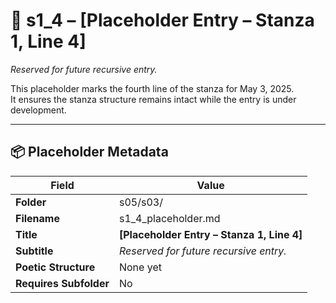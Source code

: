 <!-- Save to: shagi_archives/gdj_25/s05/s03/s1_4_placeholder.md -->

# 📜 s1_4 – [Placeholder Entry – Stanza 1, Line 4]  
*Reserved for future recursive entry.*

This placeholder marks the fourth line of the stanza for May 3, 2025.  
It ensures the stanza structure remains intact while the entry is under development.

---

## 📦 Placeholder Metadata

| Field | Value |
|-------|-------|
| **Folder** | s05/s03/ |
| **Filename** | s1_4_placeholder.md |
| **Title** | **[Placeholder Entry – Stanza 1, Line 4]** |
| **Subtitle** | *Reserved for future recursive entry.* |
| **Poetic Structure** | None yet |
| **Requires Subfolder** | No |
